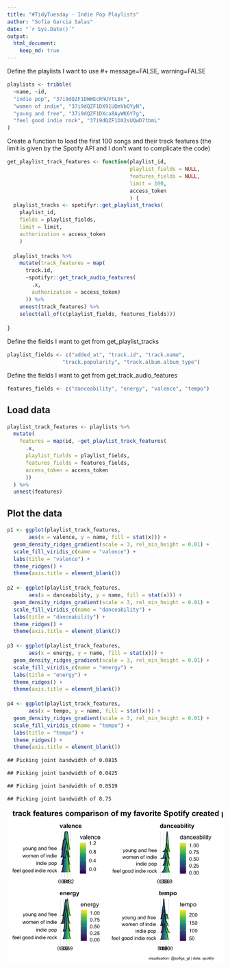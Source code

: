 ```yaml
---
title: "#TidyTuesday - Indie Pop Playlists"
author: "Sofia Garcia Salas"
date: "´r Sys.Date()´"
output:
  html_document:
    keep_md: true
---
```




Define the playlists I want to use
#+ message=FALSE, warning=FALSE


```r
playlists <- tribble(
  ~name, ~id,
  "indie pop", "37i9dQZF1DWWEcRhUVtL8n",
  "women of indie", "37i9dQZF1DX91UQmVbQYyN",
  "young and free", "37i9dQZF1DXca8AyWK6Y7g",
  "feel good indie rock", "37i9dQZF1DX2sUQwD7tbmL"
)
```

Create a function to load the first 100 songs and their track features
(the limit is given by the Spotify API and I don't want to complicate
the code)


```r
get_playlist_track_features <- function(playlist_id, 
                                        playlist_fields = NULL, 
                                        features_fields = NULL,
                                        limit = 100, 
                                        access_token
                                        ) {
  playlist_tracks <- spotifyr::get_playlist_tracks(
    playlist_id, 
    fields = playlist_fields, 
    limit = limit,
    authorization = access_token
    )
  
  playlist_tracks %>% 
    mutate(track_features = map(
      track.id, 
      ~spotifyr::get_track_audio_features(
        .x, 
        authorization = access_token)
      )) %>% 
    unnest(track_features) %>% 
    select(all_of(c(playlist_fields, features_fields)))
    
}
```

Define the fields I want to get from get_playlist_tracks


```r
playlist_fields <- c("added_at", "track.id", "track.name", 
                  "track.popularity", "track.album.album_type")
```

Define the fields I want to get from get_track_audio_features


```r
features_fields <- c("danceability", "energy", "valence", "tempo")
```

## Load data


```r
playlist_track_features <- playlists %>% 
  mutate(
    features = map(id, ~get_playlist_track_features(
      .x,
      playlist_fields = playlist_fields,
      features_fields = features_fields,
      access_token = access_token
      ))
  ) %>% 
  unnest(features)
```

## Plot the data


```r
p1 <- ggplot(playlist_track_features,
       aes(x = valence, y = name, fill = stat(x))) +
  geom_density_ridges_gradient(scale = 3, rel_min_height = 0.01) +
  scale_fill_viridis_c(name = "valence") +
  labs(title = "valence") +
  theme_ridges() +
  theme(axis.title = element_blank())

p2 <- ggplot(playlist_track_features,
       aes(x = danceability, y = name, fill = stat(x))) +
  geom_density_ridges_gradient(scale = 3, rel_min_height = 0.01) +
  scale_fill_viridis_c(name = "danceability") +
  labs(title = "danceability") +
  theme_ridges() +
  theme(axis.title = element_blank())

p3 <- ggplot(playlist_track_features,
       aes(x = energy, y = name, fill = stat(x))) +
  geom_density_ridges_gradient(scale = 3, rel_min_height = 0.01) +
  scale_fill_viridis_c(name = "energy") +
  labs(title = "energy") +
  theme_ridges() +
  theme(axis.title = element_blank())

p4 <- ggplot(playlist_track_features,
       aes(x = tempo, y = name, fill = stat(x))) +
  geom_density_ridges_gradient(scale = 3, rel_min_height = 0.01) +
  scale_fill_viridis_c(name = "tempo") +
  labs(title = "tempo") +
  theme_ridges() +
  theme(axis.title = element_blank())
```

```
## Picking joint bandwidth of 0.0815
```

```
## Picking joint bandwidth of 0.0425
```

```
## Picking joint bandwidth of 0.0519
```

```
## Picking joint bandwidth of 8.75
```

![](byod_files/figure-html/playlists-1.png)<!-- -->


